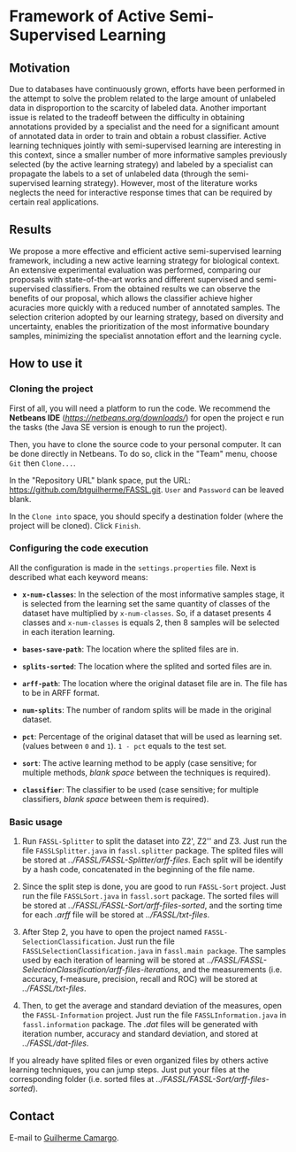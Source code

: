 # Framework of Active Semi-Supervised Learning
## Motivation

Due to databases have continuously grown, efforts have been performed in the attempt to solve the problem related to the large amount of unlabeled data in disproportion to the scarcity of labeled data. Another important issue is related to the tradeoff between the difficulty in obtaining annotations provided by a specialist and the need for a significant amount of annotated data in order to train and obtain a robust classifier. Active learning techniques jointly with semi-supervised learning are interesting in this context, since a smaller number of more informative samples previously selected (by the active learning strategy) and labeled by a specialist can propagate the labels to a set of unlabeled data (through the semi-supervised learning strategy). However, most of the literature works neglects the need for interactive response times that can be required by certain real applications. 

## Results

We propose a more effective and efficient active semi-supervised learning framework, including a new active learning strategy for biological context. An extensive experimental evaluation was performed, comparing our proposals with state-of-the-art works and different supervised and semi-supervised classifiers. From the obtained results we can observe the benefits of our proposal, which allows the classifier achieve higher acuracies more quickly with a reduced number of annotated samples. The selection criterion adopted by our learning strategy, based on diversity and uncertainty, enables the prioritization of the most informative boundary samples, minimizing the specialist annotation effort and the learning cycle.

## How to use it

### Cloning the project

First of all, you will need a platform to run the code. We recommend the **Netbeans IDE** (*https://netbeans.org/downloads/*) for open the project e run the tasks (the Java SE version is enough to run the project).

Then, you have to clone the source code to your personal computer. It can be done directly in Netbeans. To do so, click in the "Team" menu, choose `Git` then `Clone...`.

In the "Repository URL" blank space, put the URL: https://github.com/btguilherme/FASSL.git. `User` and `Password` can be leaved blank.

In the `Clone into` space, you should specify a destination folder (where the project will be cloned). Click `Finish`.

### Configuring the code execution

All the configuration is made in the `settings.properties` file. Next is described what each keyword means:

- **`x-num-classes`**: In the selection of the most informative samples stage, it is selected from the learning set the same quantity of classes of the dataset have multiplied by `x-num-classes`. So, if a dataset presents 4 classes and `x-num-classes` is equals 2, then 8 samples will be selected in each iteration learning.

- **`bases-save-path`**: The location where the splited files are in.

- **`splits-sorted`**: The location where the splited and sorted files are in.

- **`arff-path`**: The location where the original dataset file are in. The file has to be in ARFF format.

- **`num-splits`**: The number of random splits will be made in the original dataset.

- **`pct`**: Percentage of the original dataset that will be used as learning set. (values between `0` and `1`). `1 - pct` equals to the test set.

- **`sort`**: The active learning method to be apply (case sensitive; for multiple methods, *blank space* between the techniques is required).

- **`classifier`**: The classifier to be used (case sensitive; for multiple classifiers, *blank space* between them is required).


### Basic usage

1. Run `FASSL-Splitter` to split the dataset into Z2', Z2'' and Z3. Just run the file `FASSLSplitter.java` in `fassl.splitter` package. The splited files will be stored at *../FASSL/FASSL-Splitter/arff-files*. Each split will be identify by a hash code, concatenated in the beginning of the file name.

2. Since the split step is done, you are good to run `FASSL-Sort` project. Just run the file `FASSLSort.java` in `fassl.sort` package. The sorted files will be stored at *../FASSL/FASSL-Sort/arff-files-sorted*, and the sorting time for each *.arff* file will be stored at *../FASSL/txt-files*.

3. After Step 2, you have to open the project named `FASSL-SelectionClassification`. Just run the file `FASSLSelectionClassification.java` in `fassl.main package`. The samples used by each iteration of learning will be stored at *../FASSL/FASSL-SelectionClassification/arff-files-iterations*, and the measurements (i.e. accuracy, f-measure, precision, recall and ROC) will be stored at *../FASSL/txt-files*.

4. Then, to get the average and standard deviation of the measures, open the `FASSL-Information` project. Just run the file `FASSLInformation.java` in `fassl.information` package. The *.dat* files will be generated with iteration number, accuracy and standard deviation, and stored at *../FASSL/dat-files*.

If you already have splited files or even organized files by others active learning techniques, you can jump steps. Just put your files at the corresponding folder (i.e. sorted files at *../FASSL/FASSL-Sort/arff-files-sorted*).


## Contact

E-mail to [Guilherme Camargo](mailto:gcamargo@alunos.utfpr.edu.br).

